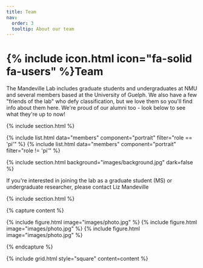 ```yaml
---
title: Team
nav:
  order: 3
  tooltip: About our team
---
```


# {% include icon.html icon="fa-solid fa-users" %}Team

The Mandeville Lab includes graduate students and undergraduates at NMU and several members based at the University of Guelph. We also have a few "friends of the lab" who defy classification, but we love them so you'll find info about them here. We're proud of our alumni too - look below to see what they're up to now!

{% include section.html %}

{% include list.html data="members" component="portrait" filter="role == 'pi'" %}
{% include list.html data="members" component="portrait" filter="role != 'pi'" %}

{% include section.html background="images/background.jpg" dark=false %}

If you're interested in joining the lab as a graduate student (MS) or undergraduate researcher, please contact Liz Mandeville

{% include section.html %}

{% capture content %}

{% include figure.html image="images/photo.jpg" %}
{% include figure.html image="images/photo.jpg" %}
{% include figure.html image="images/photo.jpg" %}

{% endcapture %}

{% include grid.html style="square" content=content %}
